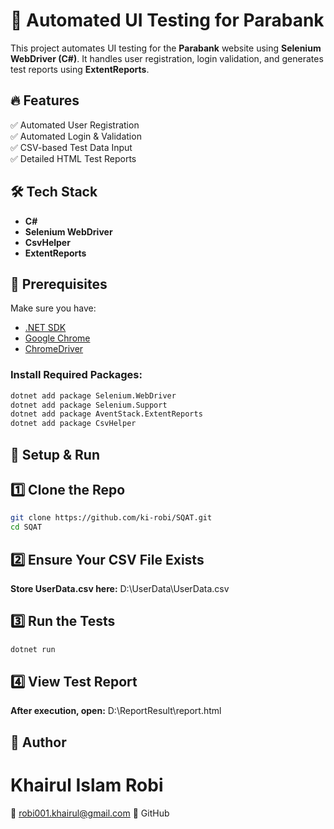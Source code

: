 # 🚀 Automated UI Testing for Parabank

This project automates UI testing for the **Parabank** website using **Selenium WebDriver (C#)**. It handles user registration, login validation, and generates test reports using **ExtentReports**.

## 🔥 Features  
✅ Automated User Registration  
✅ Automated Login & Validation  
✅ CSV-based Test Data Input  
✅ Detailed HTML Test Reports  

## 🛠 Tech Stack  
- **C#**  
- **Selenium WebDriver**  
- **CsvHelper**  
- **ExtentReports**  

## 📌 Prerequisites  
Make sure you have:  
- [.NET SDK](https://dotnet.microsoft.com/en-us/download)  
- [Google Chrome](https://www.google.com/chrome/)  
- [ChromeDriver](https://sites.google.com/chromium.org/driver/)  

### Install Required Packages:  
```sh
dotnet add package Selenium.WebDriver  
dotnet add package Selenium.Support  
dotnet add package AventStack.ExtentReports  
dotnet add package CsvHelper  
```
## 🚀 Setup & Run
## 1️⃣ Clone the Repo
```sh
git clone https://github.com/ki-robi/SQAT.git  
cd SQAT
```
## 2️⃣ Ensure Your CSV File Exists
****Store UserData.csv here:****
D:\UserData\UserData.csv
## 3️⃣ Run the Tests
```sh
dotnet run
```
## 4️⃣ View Test Report
****After execution, open:****
D:\ReportResult\report.html
## 👤 Author
# Khairul Islam Robi
📧 robi001.khairul@gmail.com
📍 GitHub
